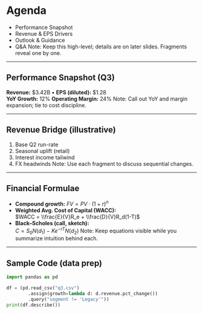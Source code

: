 # Agenda
- Performance Snapshot <!-- .element: class="fragment" -->
- Revenue & EPS Drivers <!-- .element: class="fragment" -->
- Outlook & Guidance <!-- .element: class="fragment" -->
- Q&A <!-- .element: class="fragment" -->
Note:
Keep this high-level; details are on later slides. Fragments reveal one by one. 

---

## Performance Snapshot (Q3)
**Revenue:** \$3.42B  •  **EPS (diluted):** \$1.28  
**YoY Growth:** 12% <!-- .element: class="fragment" -->
**Operating Margin:** 24% <!-- .element: class="fragment" -->
Note:
Call out YoY and margin expansion; tie to cost discipline.

---

## Revenue Bridge (illustrative)
1. Base Q2 run-rate <!-- .element: class="fragment" -->
2. Seasonal uplift (retail) <!-- .element: class="fragment" -->
3. Interest income tailwind <!-- .element: class="fragment" -->
4. FX headwinds <!-- .element: class="fragment" -->
Note:
Use each fragment to discuss sequential changes.

---

## Financial Formulae
- **Compound growth:** $FV = PV \cdot (1+r)^n$  
- **Weighted Avg. Cost of Capital (WACC):**  
  $WACC = \\frac{E}{V}R_e + \\frac{D}{V}R_d(1-T)$
- **Black–Scholes (call, sketch):**  
  $C = S_0 N(d_1) - K e^{-rT} N(d_2)$
Note:
Keep equations visible while you summarize intuition behind each.

---

## Sample Code (data prep)
```python
import pandas as pd

df = (pd.read_csv("q3.csv")
        .assign(growth=lambda d: d.revenue.pct_change())
        .query("segment != 'Legacy'"))
print(df.describe())
